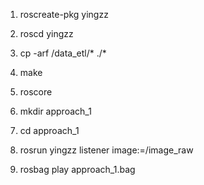 1. roscreate-pkg yingzz
2. roscd yingzz 
3. cp -arf <git>/data_etl/* ./*
4. make
5. <new Terminate> roscore

6. mkdir approach_1
7. cd approach_1
8. rosrun yingzz listener image:=/image_raw

9. <new Terminate> rosbag play approach_1.bag

